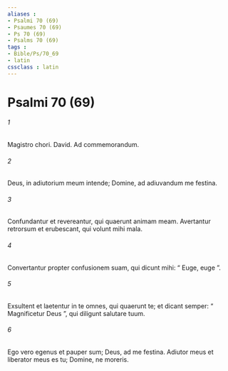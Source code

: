 ```yaml
---
aliases : 
- Psalmi 70 (69)
- Psaumes 70 (69)
- Ps 70 (69)
- Psalms 70 (69)
tags : 
- Bible/Ps/70_69
- latin
cssclass : latin
---
```


# Psalmi 70 (69)

###### 1
Magistro chori. David. Ad commemorandum.
###### 2
Deus, in adiutorium meum intende; Domine, ad adiuvandum me festina.
###### 3
Confundantur et revereantur, qui quaerunt animam meam. Avertantur retrorsum et erubescant, qui volunt mihi mala.
###### 4
Convertantur propter confusionem suam, qui dicunt mihi: “ Euge, euge ”.
###### 5
Exsultent et laetentur in te omnes, qui quaerunt te; et dicant semper: “ Magnificetur Deus ”, qui diligunt salutare tuum.
###### 6
Ego vero egenus et pauper sum; Deus, ad me festina. Adiutor meus et liberator meus es tu; Domine, ne moreris.

